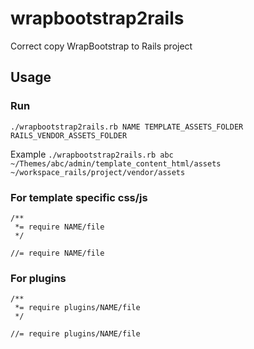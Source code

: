 # wrapbootstrap2rails
Correct copy WrapBootstrap to Rails project


## Usage
### Run 
`./wrapbootstrap2rails.rb NAME TEMPLATE_ASSETS_FOLDER RAILS_VENDOR_ASSETS_FOLDER`

Example
`./wrapbootstrap2rails.rb abc ~/Themes/abc/admin/template_content_html/assets ~/workspace_rails/project/vendor/assets`

### For template specific css/js

```
/**
 *= require NAME/file
 */
```

`//= require NAME/file`


### For plugins
```
/**
 *= require plugins/NAME/file
 */
```

`//= require plugins/NAME/file`
